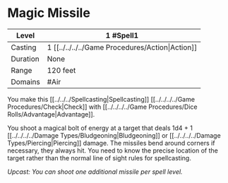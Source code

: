 # Magic Missile

| Level     | 1 #Spell1                                        |
| --------- | ------------------------------------------------ |
| Casting   | 1 [[../../../../Game Procedures/Action\|Action]] |
| Duration  | None                                             |
| Range     | 120 feet                                         |
| Domains   | #Air                                             |

You make this [[../../../Spellcasting\|Spellcasting]] [[../../../../Game Procedures/Check\|Check]] with [[../../../../Game Procedures/Dice Rolls/Advantage|Advantage]].

You shoot a magical bolt of energy at a target that deals 1d4 + 1 [[../../../../Damage Types/Bludgeoning\|Bludgeoning]] or [[../../../../Damage Types/Piercing\|Piercing]] damage. The missiles bend around corners if necessary, they always hit. You need to know the precise location of the target rather than the normal line of sight rules for spellcasting.

*Upcast: You can shoot one additional missile per spell level.*